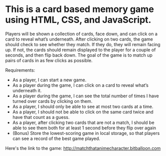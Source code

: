 # This is a card based memory game using HTML, CSS, and JavaScript.

Players will be shown a collection of cards, face down, and can click on a card to reveal what’s underneath. After clicking on two cards, the game should check to see whether they match. If they do, they will remain facing up. If not, the cards should remain displayed to the player for a couple of seconds, and then flip back down. The goal of the game is to match up pairs of cards in as few clicks as possible.

Requirements:
- As a player, I can start a new game.
- As a player during the game, I can click on a card to reveal what’s underneath it.
- As a player during the game, I can see the total number of times I have turned over cards by clicking on them.
- As a player, I should only be able to see at most two cards at a time.
- As a player, I should not be able to click on the same card twice and have that count as a guess.
- As a player, after clicking two cards that are not a match, I should be able to see them both for at least 1 second before they flip over again
- (Bonus) Store the lowest-scoring game in local storage, so that players can see a record of the best game played.

Here's the link to the game: http://matchthatanimecharacter.bitballoon.com
